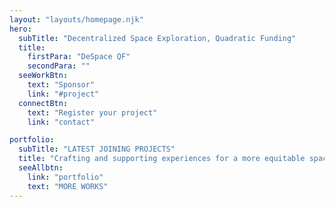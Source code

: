 ```yaml
---
layout: "layouts/homepage.njk"
hero:
  subTitle: "Decentralized Space Exploration, Quadratic Funding"
  title:
    firstPara: "DeSpace QF"
    secondPara: ""
  seeWorkBtn:
    text: "Sponsor"
    link: "#project"
  connectBtn: 
    text: "Register your project"
    link: "contact"

portfolio:
  subTitle: "LATEST JOINING PROJECTS"
  title: "Crafting and supporting experiences for a more equitable space exploration."
  seeAllbtn:
    link: "portfolio"
    text: "MORE WORKS"
---
```

